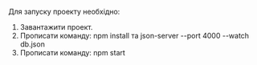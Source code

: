 Для запуску проекту необхідно: 
1. Завантажити проект.
2. Прописати команду: npm install та json-server --port 4000 --watch db.json
3. Прописати команду: npm start
